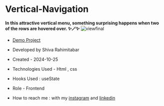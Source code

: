 # Vertical-Navigation
**In this attractive vertical menu, something surprising happens when two of the rows are hovered over. ✨🪄✨**
![viewfinal](https://user-images.githubusercontent.com/109727844/204102879-086fee63-9bda-43b2-a1aa-49879c3f2d39.jpg)


- [Demo Project](https://rahimitabarshiva.github.io/Vertical-Navigation/)

- Developed by Shiva Rahimitabar

- Created - 2024-10-25

- Technologies Used - Html , css 
- Hooks Used : useState 

- Role - Frontend

- How to reach me : with my [instagram](https://www.instagram.com/shiva.rahimitabar.dev) and [linkedin](https://www.linkedin.com/in/shiva-rahimitabar-7477b432b/)

